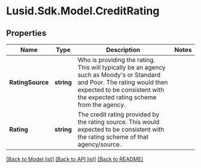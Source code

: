 
# Lusid.Sdk.Model.CreditRating

## Properties

Name | Type | Description | Notes
------------ | ------------- | ------------- | -------------
**RatingSource** | **string** | Who is providing the rating. This will typically be an agency such as Moody&#39;s or Standard and Poor.  The rating would then expected to be consistent with the expected rating scheme from the agency. | 
**Rating** | **string** | The credit rating provided by the rating source. This would expected to be consistent with the rating  scheme of that agency/source. | 

[[Back to Model list]](../README.md#documentation-for-models)
[[Back to API list]](../README.md#documentation-for-api-endpoints)
[[Back to README]](../README.md)

